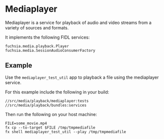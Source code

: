 Mediaplayer
===========

Mediaplayer is a service for playback of audio and video streams from a variety
of sources and formats.

It implements the following FIDL services:

```
fuchsia.media.playback.Player
fuchsia.media.SessionAudioConsumerFactory
```

## Example

Use the `mediaplayer_test_util` app to playback a file using the mediaplayer
service.

For this example include the following in your build:

```
//src/media/playback/mediaplayer:tests
//src/media/playback/bundles:services
```

Then run the following on your host machine:

```
FILE=some_movie.mp4
fx cp --to-target $FILE /tmp/tmpmediafile
fx shell mediaplayer_test_util --play /tmp/tmpmediafile
```

